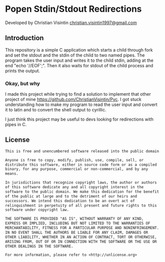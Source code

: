 # Popen Stdin/Stdout Redirections

Developed by Christian Visintin <christian.visintin1997@gmail.com>

## Introduction

This repository is a simple C application which starts a child through fork and set the stdout and the stdin of the child to two named pipes.
The program takes the user input and writes it to the child stdin, adding at the end "echo '//EOF';". Then it also waits for stdout of the child process and prints the output.

### Okay, but why

I made this project while trying to find a solution to implement that other project of mine <https://github.com/ChristianVisintin/Pyc>. I got stuck understanding how to make my program to read the user input and convert it to latin and to convert the shell output to cyrillic.

I just think this project may be useful to devs looking for redirections with pipes in C.

## License

```txt
This is free and unencumbered software released into the public domain.

Anyone is free to copy, modify, publish, use, compile, sell, or
distribute this software, either in source code form or as a compiled
binary, for any purpose, commercial or non-commercial, and by any
means.

In jurisdictions that recognize copyright laws, the author or authors
of this software dedicate any and all copyright interest in the
software to the public domain. We make this dedication for the benefit
of the public at large and to the detriment of our heirs and
successors. We intend this dedication to be an overt act of
relinquishment in perpetuity of all present and future rights to this
software under copyright law.

THE SOFTWARE IS PROVIDED "AS IS", WITHOUT WARRANTY OF ANY KIND,
EXPRESS OR IMPLIED, INCLUDING BUT NOT LIMITED TO THE WARRANTIES OF
MERCHANTABILITY, FITNESS FOR A PARTICULAR PURPOSE AND NONINFRINGEMENT.
IN NO EVENT SHALL THE AUTHORS BE LIABLE FOR ANY CLAIM, DAMAGES OR
OTHER LIABILITY, WHETHER IN AN ACTION OF CONTRACT, TORT OR OTHERWISE,
ARISING FROM, OUT OF OR IN CONNECTION WITH THE SOFTWARE OR THE USE OR
OTHER DEALINGS IN THE SOFTWARE.

For more information, please refer to <http://unlicense.org>
```
